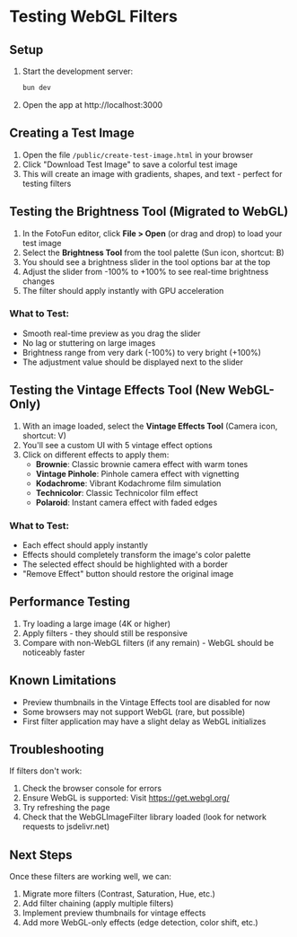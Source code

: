 # Testing WebGL Filters

## Setup

1. Start the development server:
   ```bash
   bun dev
   ```

2. Open the app at http://localhost:3000

## Creating a Test Image

1. Open the file `/public/create-test-image.html` in your browser
2. Click "Download Test Image" to save a colorful test image
3. This will create an image with gradients, shapes, and text - perfect for testing filters

## Testing the Brightness Tool (Migrated to WebGL)

1. In the FotoFun editor, click **File > Open** (or drag and drop) to load your test image
2. Select the **Brightness Tool** from the tool palette (Sun icon, shortcut: B)
3. You should see a brightness slider in the tool options bar at the top
4. Adjust the slider from -100% to +100% to see real-time brightness changes
5. The filter should apply instantly with GPU acceleration

### What to Test:
- Smooth real-time preview as you drag the slider
- No lag or stuttering on large images
- Brightness range from very dark (-100%) to very bright (+100%)
- The adjustment value should be displayed next to the slider

## Testing the Vintage Effects Tool (New WebGL-Only)

1. With an image loaded, select the **Vintage Effects Tool** (Camera icon, shortcut: V)
2. You'll see a custom UI with 5 vintage effect options
3. Click on different effects to apply them:
   - **Brownie**: Classic brownie camera effect with warm tones
   - **Vintage Pinhole**: Pinhole camera effect with vignetting
   - **Kodachrome**: Vibrant Kodachrome film simulation
   - **Technicolor**: Classic Technicolor film effect
   - **Polaroid**: Instant camera effect with faded edges

### What to Test:
- Each effect should apply instantly
- Effects should completely transform the image's color palette
- The selected effect should be highlighted with a border
- "Remove Effect" button should restore the original image

## Performance Testing

1. Try loading a large image (4K or higher)
2. Apply filters - they should still be responsive
3. Compare with non-WebGL filters (if any remain) - WebGL should be noticeably faster

## Known Limitations

- Preview thumbnails in the Vintage Effects tool are disabled for now
- Some browsers may not support WebGL (rare, but possible)
- First filter application may have a slight delay as WebGL initializes

## Troubleshooting

If filters don't work:
1. Check the browser console for errors
2. Ensure WebGL is supported: Visit https://get.webgl.org/
3. Try refreshing the page
4. Check that the WebGLImageFilter library loaded (look for network requests to jsdelivr.net)

## Next Steps

Once these filters are working well, we can:
1. Migrate more filters (Contrast, Saturation, Hue, etc.)
2. Add filter chaining (apply multiple filters)
3. Implement preview thumbnails for vintage effects
4. Add more WebGL-only effects (edge detection, color shift, etc.) 